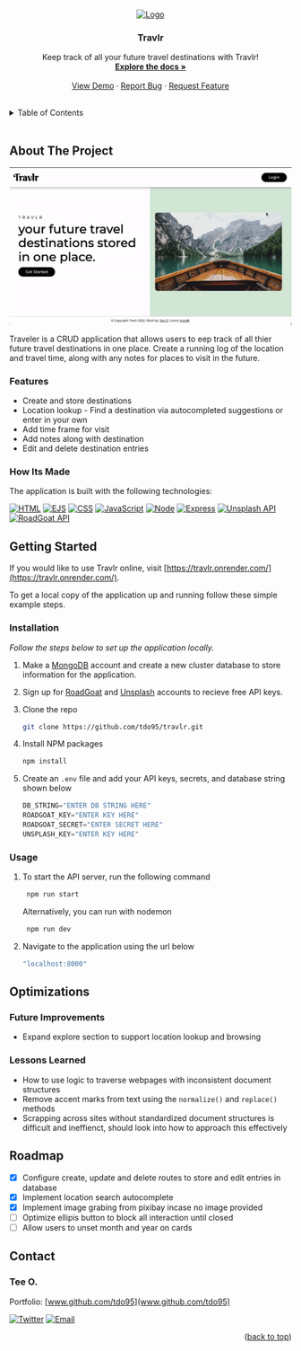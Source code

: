 <!-- This readme was adapated from a template created by Othneil Drew on Github. If you'd like to use this template visit: https://github.com/othneildrew/Best-README-Template -->
<a name="readme-top"></a>


<!-- PROJECT SHIELDS -->
<!--
*** I'm using markdown "reference style" links for readability.
*** Reference links are enclosed in brackets [ ] instead of parentheses ( ).
*** See the bottom of this document for the declaration of the reference variables
*** for contributors-url, forks-url, etc. This is an optional, concise syntax you may use.
*** https://www.markdownguide.org/basic-syntax/#reference-style-links
-->
<!-- [![Contributors][contributors-shield]][contributors-url] -->
<!-- [![Issues][issues-shield]][issues-url] -->
<!-- [![Stargazers][stars-shield]][stars-url] -->
<!-- [![MIT License][license-shield]][license-url] -->
<!-- [![LinkedIn][linkedin-shield]][linkedin-url] -->
<!-- [![Forks][forks-shield]][forks-url] -->


<!-- PROJECT LOGO -->
<br />
<div align="center">
  <a href="https://github.com/tdo95/travlr">
    <img src="https://img.icons8.com/external-prettycons-solid-prettycons/60/000000/external-world-travel-prettycons-solid-prettycons-1.png" alt="Logo" width="80" height="80">
  </a>

  <h3 align="center">Travlr</h3>

  <p align="center">
    Keep track of all your future travel destinations with Travlr!
    <br />
    <a href="https://github.com/tdo95/travlr"><strong>Explore the docs »</strong></a>
    <br />
    <br />
    <a href="https://travlr.onrender.com/">View Demo</a>
    ·
    <a href="https://github.com/tdo95/travlr/issues">Report Bug</a>
    ·
    <a href="https://github.com/tdo95/travlr/issues">Request Feature</a>
  </p>
</div>
<br />


<!-- TABLE OF CONTENTS -->
<details>
  <summary>Table of Contents</summary>
  <ol>
    <li>
      <a href="#about-the-project">About The Project</a>
      <ul>
      <li><a href="#features">Features</a></li>
        <li><a href="#how-its-made">How Its Made</a></li>
      </ul>
    </li>
    <li>
      <a href="#getting-started">Getting Started</a>
      <ul>
        <!-- <li><a href="#prerequisites">Prerequisites</a></li> -->
        <li><a href="#installation">Installation</a></li>
        <li><a href="#usage">Usage</a></li>
      </ul>
    </li>
    <li>
        <a href="#optimizations">Optimizations</a>
        <ul>
         <li><a href="#future-improvements">Future Improvements</a></li>
         <li><a href="#lessons-learned">Lessons Learned</a></li>
        </ul>
    </li>
    <li><a href="#roadmap">Roadmap</a></li>
    <!-- <li><a href="#contributing">Contributing</a></li> -->
    <!-- <li><a href="#license">License</a></li> -->
    <li><a href="#contact">Contact</a></li>
    <li><a href="#acknowledgments">Acknowledgments</a></li>
  </ol>
</details>
<br />


<!-- ABOUT THE PROJECT -->
## About The Project

[![Travlr Demo][product-screenshot]](https://travlr.onrender.com/)

Traveler is a CRUD application that allows users to eep track of all thier future travel destinations in one place. Create a running log of the location and travel time, along with any notes for places to visit in the future.

### Features
- Create and store destinations
- Location lookup - Find a destination via autocompleted suggestions or enter in your own
- Add time frame for visit 
- Add notes along with destination
- Edit and delete destination entries

### How Its Made
 The application is built with the following technologies:

 [![HTML][HTML5]][HTML5-url]
 [![EJS][EJS]][EJS-url]
 [![CSS][CSS3]][CSS3-url]
 [![JavaScript][Javascript]][Javascript-url]
 [![Node][Node.js]][Node.js-url]
 [![Express][Express.js]][Express.js-url]
 [![Unsplash API][Unsplash]][Unsplash-url]
 [![RoadGoat API][RoadGoat]][RoadGoat-url]



<!-- GETTING STARTED -->
## Getting Started

If you would like to use Travlr online, visit [https://travlr.onrender.com/](https://travlr.onrender.com/). 

To get a local copy of the application up and running follow these simple example steps.

<!-- ### Prerequisites

This is an example of how to list things you need to use the software and how to install them.
* npm
  ```sh
  npm install npm@latest -g
  ``` -->

### Installation

_Follow the steps below to set up the application locally._

1. Make a [MongoDB](https://www.mongodb.com/cloud/atlas/register) account and create a new cluster database to store information for the application.

2. Sign up for [RoadGoat](https://www.roadgoat.com/business/cities-api/signup) and [Unsplash](https://unsplash.com/join) accounts to recieve free API keys.

3. Clone the repo
   ```sh
   git clone https://github.com/tdo95/travlr.git
   ```
3. Install NPM packages
   ```sh
   npm install
   ```
4. Create an `.env` file and add your API keys, secrets, and database string shown below
   ```js
   DB_STRING="ENTER DB STRING HERE"
   ROADGOAT_KEY="ENTER KEY HERE"
   ROADGOAT_SECRET="ENTER SECRET HERE"
   UNSPLASH_KEY="ENTER KEY HERE"
   ```

### Usage

1. To start the API server, run the following command
   ```sh
    npm run start  
   ```
   Alternatively, you can run with nodemon
   ```sh
    npm run dev  
   ```
2. Navigate to the application using the url below
   ```sh
   "localhost:8000"
   ```

<!-- OPTIMIZATIONS -->
## Optimizations

### Future Improvements

- Expand explore section to support location lookup and browsing

### Lessons Learned

- How to use logic to traverse webpages with inconsistent document structures
- Remove accent marks from text using the `normalize()` and `replace()` methods
- Scrapping across sites without standardized document structures is difficult and ineffienct, should look into how to approach this effectively


<!-- ROADMAP -->
## Roadmap
- [x] Configure create, update and delete routes to store and edit entries in database
- [x] Implement location search autocomplete
- [x] Implement image grabing from pixibay incase no image provided
- [ ] Optimize ellipis button to block all interaction until closed
- [ ] Allow users to unset month and year on cards

<!-- See the [open issues](https://github.com/tdo95/discolist/issues) for a list of proposed features (and known issues). -->


<!-- CONTRIBUTING -->
<!-- ## Contributing

Contributions are what make the open source community such an amazing place to learn, inspire, and create. Any contributions you make are **greatly appreciated**.

If you have a suggestion that would make this better, please fork the repo and create a pull request. You can also simply open an issue with the tag "enhancement".
Don't forget to give the project a star! Thanks again!

1. Fork the Project
2. Create your Feature Branch (`git checkout -b feature/AmazingFeature`)
3. Commit your Changes (`git commit -m 'Add some AmazingFeature'`)
4. Push to the Branch (`git push origin feature/AmazingFeature`)
5. Open a Pull Request

<p align="right">(<a href="#readme-top">back to top</a>)</p> -->


<!-- CONTACT -->
## Contact

### **Tee O.**
Portfolio: [www.github.com/tdo95](www.github.com/tdo95)

[![Twitter][twitter-shield]][twitter-url]
[![Email][email-shield]][email-url]

<p align="right">(<a href="#readme-top">back to top</a>)</p>


<!-- ACKNOWLEDGMENTS -->
<!-- ## Acknowledgments

Use this space to list resources you find helpful and would like to give credit to. I've included a few of my favorites to kick things off!

* [Choose an Open Source License](https://choosealicense.com)
* [GitHub Emoji Cheat Sheet](https://www.webpagefx.com/tools/emoji-cheat-sheet)
* [Malven's Flexbox Cheatsheet](https://flexbox.malven.co/)
* [Malven's Grid Cheatsheet](https://grid.malven.co/)
* [Img Shields](https://shields.io)
* [GitHub Pages](https://pages.github.com)
* [Font Awesome](https://fontawesome.com)
* [React Icons](https://react-icons.github.io/react-icons/search)

<p align="right">(<a href="#readme-top">back to top</a>)</p> -->





<!-- MARKDOWN LINKS & IMAGES -->
<!-- https://www.markdownguide.org/basic-syntax/#reference-style-links -->
<!-- Ready-Made Badges: https://github.com/Ileriayo/markdown-badges -->
[contributors-shield]: https://img.shields.io/github/contributors/tdo95/travlr.svg?style=for-the-badge
[contributors-url]: https://github.com/tdo95/travlr/graphs/contributors
[forks-shield]: https://img.shields.io/github/forks/tdo95/travlr.svg?style=for-the-badge
[forks-url]: https://github.com/tdo95/travlr/network/members
[stars-shield]: https://img.shields.io/github/stars/tdo95/travlr.svg?style=for-the-badge
[stars-url]: https://github.com/tdo95/travlr/stargazers
[issues-shield]: https://img.shields.io/github/issues/tdo95/travlr.svg?style=for-the-badge
[issues-url]: https://github.com/tdo95/travlr/issues
[license-shield]: https://img.shields.io/github/license/tdo95/travlr.svg?style=for-the-badge
[license-url]: https://github.com/tdo95/travlr/blob/master/LICENSE.txt

<!-- SOCIALS BADGES -->
[linkedin-shield]: https://img.shields.io/badge/-LinkedIn-black.svg?style=for-the-badge&logo=linkedin&colorB=555
[linkedin-url]: https://linkedin.com/in/tee-o
[twitter-shield]: https://img.shields.io/badge/Twitter-%231DA1F2.svg?style=for-the-badge&logo=Twitter&logoColor=white
[twitter-url]: https://twitter.com/teeintech
[email-shield]: https://img.shields.io/badge/tdopress@gmail.com-000000?style=for-the-badge&logo=gmail&logoColor=white
[email-url]: mailto:tdopress@gmail.com

<!-- DEMO IMAGE -->
[product-screenshot]: https://github.com/tdo95/travlr/blob/main/travlr-demo.gif

<!-- LIBRARIES BADGES -->
[Next.js]: https://img.shields.io/badge/next.js-000000?style=for-the-badge&logo=nextdotjs&logoColor=white
[Next-url]: https://nextjs.org/
[React.js]: https://img.shields.io/badge/React-20232A?style=for-the-badge&logo=react&logoColor=61DAFB
[React-url]: https://reactjs.org/
[Vue.js]: https://img.shields.io/badge/Vue.js-35495E?style=for-the-badge&logo=vuedotjs&logoColor=4FC08D
[Vue-url]: https://vuejs.org/
[Angular.io]: https://img.shields.io/badge/Angular-DD0031?style=for-the-badge&logo=angular&logoColor=white
[Angular-url]: https://angular.io/
[Svelte.dev]: https://img.shields.io/badge/Svelte-4A4A55?style=for-the-badge&logo=svelte&logoColor=FF3E00
[Svelte-url]: https://svelte.dev/
[Laravel.com]: https://img.shields.io/badge/Laravel-FF2D20?style=for-the-badge&logo=laravel&logoColor=white
[Laravel-url]: https://laravel.com
[Bootstrap.com]: https://img.shields.io/badge/Bootstrap-563D7C?style=for-the-badge&logo=bootstrap&logoColor=white
[Bootstrap-url]: https://getbootstrap.com
[JQuery.com]: https://img.shields.io/badge/jQuery-0769AD?style=for-the-badge&logo=jquery&logoColor=white
[JQuery-url]: https://jquery.com 
[HTML5]: https://img.shields.io/badge/html5-%23E34F26.svg?style=for-the-badge&logo=html5&logoColor=white
[HTML5-url]: https://developer.mozilla.org/en-US/docs/Glossary/HTML5
[JavaScript]: https://img.shields.io/badge/javascript-090909.svg?style=for-the-badge&logo=javascript&logoColor=%23F7DF1E
[Javascript-url]: https://developer.mozilla.org/en-US/docs/Web/JavaScript
[CSS3]: https://img.shields.io/badge/css3-%231572B6.svg?style=for-the-badge&logo=css3&logoColor=white
[CSS3-url]: https://developer.mozilla.org/en-US/docs/Web/CSS
[Node.js]: https://img.shields.io/badge/node.js-333333?style=for-the-badge&logo=node.js&logoColor=44883e
[Node.js-url]: https://nodejs.org/en/
[Express.js]: https://img.shields.io/badge/express.js-%23404d59.svg?style=for-the-badge&logo=express&logoColor=%2361DAFB
[Express.js-url]: https://expressjs.com/
[Axios]: https://img.shields.io/badge/axios-7c00e2.svg?style=for-the-badge&logo=axios&logoColor=white
[Axios-url]: https://axios-http.com/docs/intro
[Cheerio]: https://img.shields.io/badge/cheerio-000000.svg?style=for-the-badge&logo=cheerio&logoColor=white
[Cheerio-url]: https://cheerio.js.org/
[EJS]: https://img.shields.io/badge/ejs-acd161.svg?style=for-the-badge&logo=ejs&logoColor=white
[EJS-url]: https://ejs.co/


<!-- EXTRAS -->
[Spotify-api]: https://img.shields.io/badge/Spotify%20API-000000?style=for-the-badge&logo=spotify&logoColor=1DB954
[Spotify-url]: https://developer.spotify.com/documentation/web-api/quick-start/ 
[Unsplash]: https://img.shields.io/badge/unsplash%20api-ffffff.svg?style=for-the-badge&logo=unsplash&logoColor=black
[Unsplash-url]: https://unsplash.com/documentation#search-photos
[RoadGoat]: https://img.shields.io/badge/roadgoat%20api-342c8a.svg?style=for-the-badge&logo=roadgoat&logoColor=pink
[RoadGoat-url]: https://www.roadgoat.com/business/cities-api

